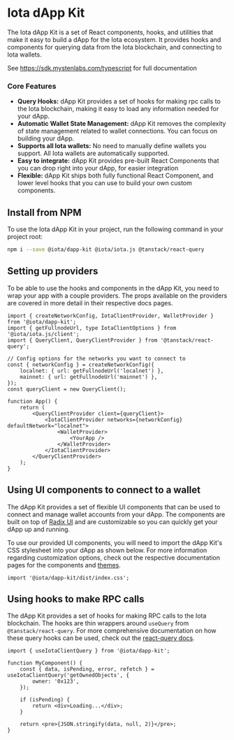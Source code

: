 # Iota dApp Kit

The Iota dApp Kit is a set of React components, hooks, and utilities that make it easy to build a
dApp for the Iota ecosystem. It provides hooks and components for querying data from the Iota
blockchain, and connecting to Iota wallets.

See https://sdk.mystenlabs.com/typescript for full documentation

### Core Features

-   **Query Hooks:** dApp Kit provides a set of hooks for making rpc calls to the Iota blockchain,
    making it easy to load any information needed for your dApp.
-   **Automatic Wallet State Management:** dApp Kit removes the complexity of state management
    related to wallet connections. You can focus on building your dApp.
-   **Supports all Iota wallets:** No need to manually define wallets you support. All Iota wallets
    are automatically supported.
-   **Easy to integrate:** dApp Kit provides pre-built React Components that you can drop right into
    your dApp, for easier integration
-   **Flexible:** dApp Kit ships both fully functional React Component, and lower level hooks that
    you can use to build your own custom components.

## Install from NPM

To use the Iota dApp Kit in your project, run the following command in your project root:

```sh npm2yarn
npm i --save @iota/dapp-kit @iota/iota.js @tanstack/react-query
```

## Setting up providers

To be able to use the hooks and components in the dApp Kit, you need to wrap your app with a couple
providers. The props available on the providers are covered in more detail in their respective docs
pages.

```tsx
import { createNetworkConfig, IotaClientProvider, WalletProvider } from '@iota/dapp-kit';
import { getFullnodeUrl, type IotaClientOptions } from '@iota/iota.js/client';
import { QueryClient, QueryClientProvider } from '@tanstack/react-query';

// Config options for the networks you want to connect to
const { networkConfig } = createNetworkConfig({
    localnet: { url: getFullnodeUrl('localnet') },
    mainnet: { url: getFullnodeUrl('mainnet') },
});
const queryClient = new QueryClient();

function App() {
    return (
        <QueryClientProvider client={queryClient}>
            <IotaClientProvider networks={networkConfig} defaultNetwork="localnet">
                <WalletProvider>
                    <YourApp />
                </WalletProvider>
            </IotaClientProvider>
        </QueryClientProvider>
    );
}
```

## Using UI components to connect to a wallet

The dApp Kit provides a set of flexible UI components that can be used to connect and manage wallet
accounts from your dApp. The components are built on top of [Radix UI](radix-ui.com/primitives) and
are customizable so you can quickly get your dApp up and running.

To use our provided UI components, you will need to import the dApp Kit's CSS stylesheet into your
dApp as shown below. For more information regarding customization options, check out the respective
documentation pages for the components and [themes](https://sdk.mystenlabs.com/dapp-kit/themes).

```tsx
import '@iota/dapp-kit/dist/index.css';
```

## Using hooks to make RPC calls

The dApp Kit provides a set of hooks for making RPC calls to the Iota blockchain. The hooks are thin
wrappers around `useQuery` from `@tanstack/react-query`. For more comprehensive documentation on how
these query hooks can be used, check out the
[react-query docs](https://tanstack.com/query/latest/docs/react/overview).

```tsx
import { useIotaClientQuery } from '@iota/dapp-kit';

function MyComponent() {
    const { data, isPending, error, refetch } = useIotaClientQuery('getOwnedObjects', {
        owner: '0x123',
    });

    if (isPending) {
        return <div>Loading...</div>;
    }

    return <pre>{JSON.stringify(data, null, 2)}</pre>;
}
```
